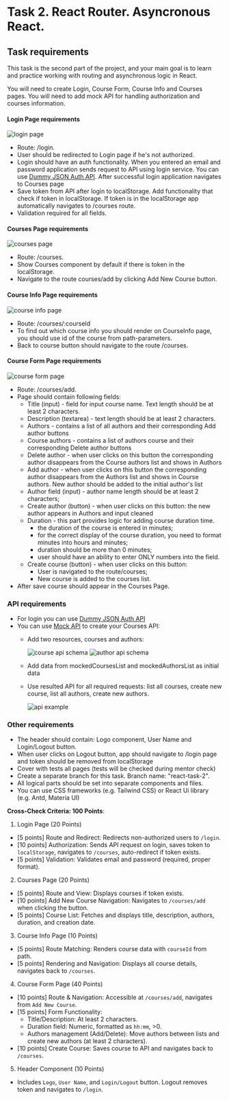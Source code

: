 # Task 2. React Router. Asyncronous React.

## Task requirements

This task is the second part of the project, and your main goal is to learn and practice working with routing and asynchronous logic in React.

You will need to create Login, Course Form, Course Info and Courses pages.
You will need to add mock API for handling authorization and courses information.


#### Login Page requirements

![login page](./assets/login.jpg)

- Route: /login.
- User should be redirected to Login page if he's not authorized.
- Login should have an auth functionality. When you entered an email and password application sends request to API using login service. You can use [Dummy JSON Auth API](https://dummyjson.com/docs/auth#auth-login). After successful login application navigates to Courses page
- Save token from API after login to localStorage. Add functionality that check if token in localStorage. If token is in the localStorage app automatically navigates to /courses route.
- Validation required for all fields.

#### Courses Page requirements

![courses page](./assets/courses.jpg)

- Route: /courses.
- Show Courses component by default if there is token in the localStorage.
- Navigate to the route courses/add by clicking Add New Course button.

#### Course Info Page requirements

![course info page](./assets/course-info.jpg)

- Route: /courses/:courseId
- To find out which course info you should render on CourseInfo page, you should use id of the course from path-parameters.
- Back to course button should navigate to the route /courses.

#### Course Form Page requirements

![course form page](./assets/course-form.jpg)

- Route: /courses/add.
- Page should contain following fields:
  - Title (input) - field for input course name. Text length should be at least 2 characters.
  - Description (textarea) - text length should be at least 2 characters.
  - Authors - contains a list of all authors and their corresponding Add author buttons
  - Course authors - contains a list of authors course and their corresponding Delete author buttons
  - Delete author - when user clicks on this button the corresponding author disappears from the Course authors list and shows in Authors
  - Add author - when user clicks on this button the corresponding author disappears from the Authors list and shows in Course authors. New author should be added to the initial author's list
  - Author field (input) - author name length should be at least 2 characters;
  - Create author (button) - when user clicks on this button: the new author appears in Authors and input cleaned
  - Duration - this part provides logic for adding course duration time.
    - the duration of the course is entered in minutes;
    - for the correct display of the course duration, you need to format minutes into hours and minutes;
    - duration should be more than 0 minutes;
    - user should have an ability to enter ONLY numbers into the field.
  - Create course (button) - when user clicks on this button:
    - User is navigated to the route/courses;
    - New course is added to the courses list.
- After save course should appear in the Courses Page. 

### API requirements

- For login you can use [Dummy JSON Auth API](https://dummyjson.com/docs/auth#auth-login)
- You can use [Mock API](https://mockapi.io/) to create your Courses API:
  - Add two resources, courses and authors:

    ![course api schema](./assets/course-api-schema.png)
    ![author api schema](./assets/author-api-schema.png)
  - Add data from mockedCoursesList and mockedAuthorsList as initial data 
  - Use resulted API for all required requests: list all courses, create new course, list all authors, create new authors.

    ![api example](./assets/api-example.png)

### Other requirements

- The header should contain: Logo component, User Name and Login/Logout button.
- When user clicks on Logout button, app should navigate to /login page and token should be removed from localStorage
- Cover with tests all pages (tests will be checked during mentor check)
- Create a separate branch for this task. Branch name: "react-task-2".
- All logical parts should be set into separate components and files.
- You can use CSS frameworks (e.g. Tailwind CSS) or React Ui library (e.g. Antd, Materia UI)

**Cross-Check Criteria: 100 Points**:

1. Login Page (20 Points)
  - [5 points] Route and Redirect: Redirects non-authorized users to `/login`.  
  - [10 points] Authorization: Sends API request on login, saves token to `localStorage`, navigates to `/courses`, auto-redirect if token exists.  
  - [5 points] Validation: Validates email and password (required, proper format).  

2. Courses Page (20 Points)
  - [5 points] Route and View: Displays courses if token exists.  
  - [10 points] Add New Course Navigation: Navigates to `/courses/add` when clicking the button.  
  - [5 points] Course List: Fetches and displays title, description, authors, duration, and creation date.  

3. Course Info Page (10 Points)
  - [5 points] Route Matching: Renders course data with `courseId` from path.  
  - [5 points] Rendering and Navigation: Displays all course details, navigates back to `/courses`.  

4. Course Form Page (40 Points)
  - [10 points] Route & Navigation: Accessible at `/courses/add`, navigates from `Add New Course`.  
  - [15 points] Form Functionality:  
    - Title/Description: At least 2 characters.  
    - Duration field: Numeric, formatted as `hh:mm`, >0.  
    - Authors management (Add/Delete): Move authors between lists and create new authors (at least 2 characters).  
  - [10 points] Create Course: Saves course to API and navigates back to `/courses`.  

5. Header Component (10 Points)  
  - Includes `Logo`, `User Name`, and `Login/Logout` button. Logout removes token and navigates to `/login`.
